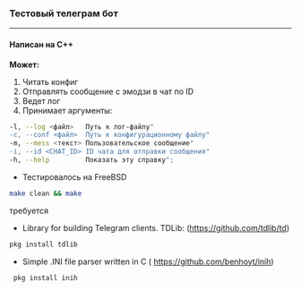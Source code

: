 ### Тестовый телеграм бот
----------
#### Написан на C++
**Может:**
1. Читать конфиг
2. Отправлять сообщение с эмодзи в чат по ID
3. Ведет лог
4. Принимает аргументы:
```bash
-l, --log <файл>   Путь к лог-файлу"
-c, --conf <файл>  Путь к конфигурационному файлу"
-m, --mess <текст> Пользовательское сообщение"
-i, --id <CHAT_ID> ID чата для отправки сообщения"
-h, --help         Показать эту справку";
```
* Тестировалось на FreeBSD
```bash
make clean && make
```
требуется
* Library for building Telegram clients. TDLib: (https://github.com/tdlib/td)
 ```bash
pkg install tdlib
```
 * Simple .INI file parser written in C ( https://github.com/benhoyt/inih)
```bash
 pkg install inih
```
